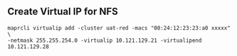 ## Create Virtual IP for NFS

    maprcli virtualip add -cluster uat-red -macs "00:24:12:23:23:a0 xxxxx" \
    -netmask 255.255.254.0 -virtualip 10.121.129.21 -virtualipend 10.121.129.28
